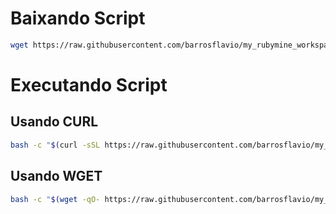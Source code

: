  # Baixando Script
``` sh
wget https://raw.githubusercontent.com/barrosflavio/my_rubymine_workspace/main/_workspace.sh
```

 # Executando Script

 ## Usando CURL
``` sh
bash -c "$(curl -sSL https://raw.githubusercontent.com/barrosflavio/my_rubymine_workspace/main/_workspace.sh)"
```

 ## Usando WGET
``` sh
bash -c "$(wget -qO- https://raw.githubusercontent.com/barrosflavio/my_rubymine_workspace/main/_workspace.sh)"
```
